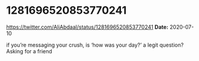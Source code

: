 # 1281696520853770241
https://twitter.com/AliAbdaal/status/1281696520853770241
**Date:** 2020-07-10

if you’re messaging your crush, is ‘how was your day?’ a legit question? Asking for a friend
